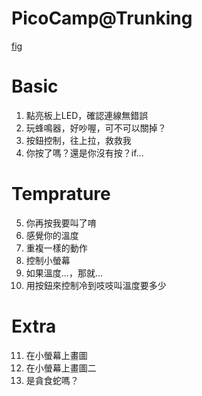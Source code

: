 # PicoCamp@Trunking
[fig](https://github.com/chyijiunn/picocamp/blob/main/PicoCamp.jpg)

# Basic
1. 點亮板上LED，確認連線無錯誤
2. 玩蜂鳴器，好吵喔，可不可以關掉？
3. 按鈕控制，往上拉，救救我
4. 你按了嗎？還是你沒有按？if...
# Temprature
5. 你再按我要叫了唷
6. 感覺你的溫度
7. 重複一樣的動作
8. 控制小螢幕
9. 如果溫度...，那就...
10. 用按鈕來控制冷到吱吱叫溫度要多少
# Extra
11. 在小螢幕上畫圖
12. 在小螢幕上畫圖二
13. 是貪食蛇嗎？
